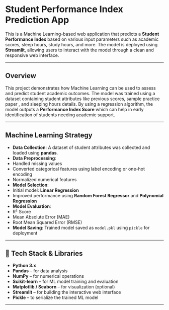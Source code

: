 #  Student Performance Index Prediction App

This is a Machine Learning-based web application that predicts a **Student Performance Index** based on various input parameters such as academic scores, sleep hours, study hours, and more. The model is deployed using **Streamlit**, allowing users to interact with the model through a clean and responsive web interface.

---

##  Overview

This project demonstrates how Machine Learning can be used to assess and predict student academic outcomes. The model was trained using a dataset containing student attributes like previous scores, sample practice paper , and sleeping hours details. By using a regression algorithm, the model outputs a **Performance Index Score** which can help in early identification of students needing academic support.

---

## Machine Learning Strategy

-  **Data Collection**: A dataset of student attributes was collected and loaded using **pandas**.
-  **Data Preprocessing**:
  - Handled missing values
  - Converted categorical features using label encoding or one-hot encoding
  - Normalized numerical features
-  **Model Selection**:
  - Initial model: **Linear Regression**
  - Improved performance using **Random Forest Regressor** and **Polynomial Regression**
-  **Model Evaluation**:
  - R² Score
  - Mean Absolute Error (MAE)
  - Root Mean Squared Error (RMSE)
-  **Model Saving**: Trained model saved as `model.pkl` using `pickle` for deployment

---

## 🧰 Tech Stack & Libraries

- **Python 3.x**
- **Pandas** – for data analysis
- **NumPy** – for numerical operations
- **Scikit-learn** – for ML model training and evaluation
- **Matplotlib / Seaborn** – for visualization (optional)
- **Streamlit** – for building the interactive web interface
- **Pickle** – to serialize the trained ML model

---
